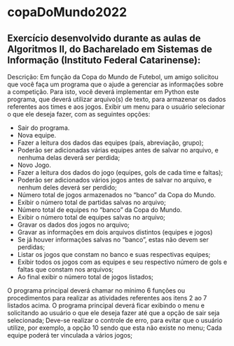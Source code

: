 # copaDoMundo2022

## Exercício desenvolvido durante as aulas de Algoritmos II, do Bacharelado em Sistemas de Informação (Instituto Federal Catarinense):

Descrição: Em função da Copa do Mundo de Futebol, um amigo solicitou que você faça um programa que o ajude a gerenciar as informações sobre a competição.
Para isto, você deverá implementar em Python este programa, que deverá utilizar arquivo(s) de texto, para armazenar os dados referentes aos times e aos jogos.
Exibir um menu para o usuário selecionar o que ele deseja fazer, com as seguintes opções:

- Sair do programa.
- Nova equipe.
- Fazer a leitura dos dados das equipes (país, abreviação, grupo); 
- Poderão ser adicionadas várias equipes antes de salvar no arquivo, e nenhuma delas deverá ser perdida;
- Novo Jogo.
- Fazer a leitura dos dados do jogo (equipes, gols de cada time e faltas); 
- Poderão ser adicionados vários jogos antes de salvar no arquivo, e nenhum deles deverá ser perdido;
- Número total de jogos armazenados no “banco” da Copa do Mundo.
- Exibir o número total de partidas salvas no arquivo;
- Número total de equipes no “banco” da Copa do Mundo.
- Exibir o número total de equipes salvas no arquivo;
- Gravar os dados dos jogos no arquivo;
- Gravar as informações em dois arquivos distintos (equipes e jogos)
- Se já houver informações salvas no “banco”, estas não devem ser perdidas;
- Listar os jogos que constam no banco e suas respectivas equipes;
- Exibir todos os jogos com as equipes e seu respectivo número de gols e faltas que constam nos arquivos;
- Ao final exibir o número total de jogos listados;

O programa principal deverá chamar no mínimo 6 funções ou procedimentos para realizar as atividades referentes aos itens 2 ao 7 listados acima.
O programa principal deverá ficar exibindo o menu e solicitando ao usuário o que ele deseja fazer até que a opção de sair seja selecionada;
Deve-se realizar o controle de erro, para evitar que o usuário utilize, por exemplo, a opção 10  sendo que esta não existe no menu;
Cada equipe poderá ter vinculada a vários jogos;
